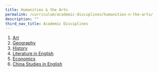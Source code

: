 ```yaml
---
title: Humanities & the Arts
permalink: /curriculum/academic-disciplines/humanities-n-the-arts/
description: ""
third_nav_title: Academic Disciplines
---
```

<ol>
<li><a href="/curriculum/academic-disciplines/humanities-n-the-arts/art" target="">Art</a></li>
<li><a href="/curriculum/academic-disciplines/humanities-n-the-arts/geography" target="">Geography</a></li>
<li><a href="/curriculum/academic-disciplines/humanities-n-the-arts/history" target="">History</a></li>
<li><a href="/curriculum/academic-disciplines/humanities-n-the-arts/literature-in-english" target="">Literature in English</a></li>
<li><a href="/curriculum/academic-disciplines/humanities-n-the-arts/economics" target="">Economics</a></li>
<li><a href="/curriculum/academic-disciplines/humanities-n-the-arts/china-studies-in-english" target="">China Studies in English</a></li>
</ol>
